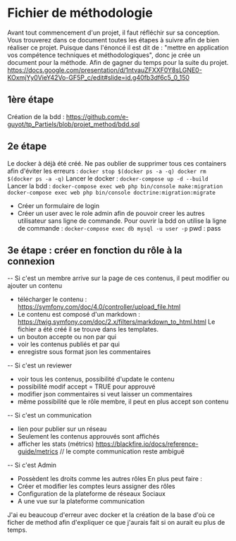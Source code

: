 # Fichier de méthodologie

Avant tout commencement d'un projet, il faut réfléchir sur sa conception. 
Vous trouverez dans ce document toutes les étapes à suivre afin de bien réaliser ce projet. 
Puisque dans l'énoncé il est dit de : "mettre en application vos compétence techniques et méthodologiques", donc je crée un document pour la méthode. Afin de gagner du temps pour la suite du projet. 
https://docs.google.com/presentation/d/1ntvauZFXXF0Y8sLGNE0-KOxmjYy0VieY42Vo-GF5P_c/edit#slide=id.g40fb3df6c5_0_150

## 1ère étape 

Création de la bdd : https://github.com/e-guyot/tp_Partiels/blob/projet_method/bdd.sql

## 2e étape

Le docker à déjà été créé. 
Ne pas oublier de supprimer tous ces containers afin d'éviter les erreurs : ```docker stop $(docker ps -a -q)
docker rm $(docker ps -a -q)```
Lancer le docker : ```docker-compose up -d --build```
Lancer la bdd : ```docker-compose exec web php bin/console make:migration```
```docker-compose exec web php bin/console doctrine:migration:migrate```
- Créer un formulaire de login 
- Créer un user avec le role admin afin de pouvoir creer les autres utilisateur sans ligne de commande. Pour ouvrir la bdd on utilise la ligne de commande : ```docker-compose exec db mysql -u user -p``` pwd : pass

## 3e étape : créer en fonction du rôle à la connexion 

-- Si c'est un membre 
arrive sur la page de ces contenus, il peut modifier ou ajouter un contenu 
- télécharger le contenu : 
https://symfony.com/doc/4.0/controller/upload_file.html
- Le contenu est composé d'un markdown : https://twig.symfony.com/doc/2.x/filters/markdown_to_html.html
Le fichier a été créé il se trouve dans les templates. 
- un bouton accepte ou non par qui 
- voir les contenus publiés et par qui 
- enregistre sous format json les commentaires 

-- Si c'est un reviewer 
- voir tous les contenus, possibilité d'update le contenu 
- possibilité modif accept = TRUE pour approuvé 
- modifier json commentaires si veut laisser un commentaires
- même possibilité que le rôle membre, il peut en plus accept son contenu

-- Si c'est un communication 
- lien pour publier sur un réseau 
- Seulement les contenus approuvés sont affichés
- afficher les stats (métrics) https://blackfire.io/docs/reference-guide/metrics
// le compte communication reste ambiguë 

-- Si c'est Admin 

- Possèdent les droits comme les autres rôles 
En plus peut faire : 
- Créer et modifier les comptes leurs assigner des rôles 
- Configuration de la plateforme de réseaux Sociaux 
- A une vue sur la plateforme communication

J'ai eu beaucoup d'erreur avec docker et la création de la base d'où ce ficher de method afin d'expliquer ce que j'aurais fait si on aurait eu plus de temps. 
